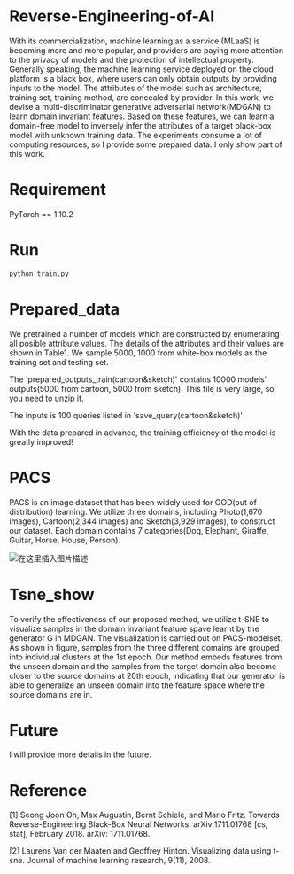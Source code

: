 # Reverse-Engineering-of-AI
With its commercialization, machine learning as a service (MLaaS) is becoming more and more popular, and providers are paying more attention to the privacy of models and the protection of intellectual property. Generally speaking, the machine learning service deployed on the cloud platform is a black box, where users can only obtain outputs by providing inputs to the model. The attributes of the model such as architecture, training set, training method, are concealed by provider. In this work, we devise a multi-discriminator generative adversarial network(MDGAN) to learn domain invariant features. Based on these features, we can learn a domain-free model to inversely infer the attributes of a target black-box model with unknown training data. The experiments consume a lot of computing resources, so I provide some prepared data. I only show part of this work.

# Requirement
PyTorch == 1.10.2

# Run
```python
python train.py
```

# Prepared_data
We pretrained a number of models which are constructed by enumerating all posible attribute values. The details of the attributes and their values are shown in Table1. We sample 5000, 1000 from white-box models as the training set and testing set. 

The 'prepared_outputs_train(cartoon&sketch)' contains 10000 models' outputs(5000 from cartoon, 5000 from sketch). This file is very large, so you need to unzip it.

The inputs is 100 queries listed in 'save_query(cartoon&sketch)'

With the data prepared in advance, the training efficiency of the model is greatly improved!

# PACS
PACS is an image dataset that has been widely used for OOD(out of distribution) learning. We utilize three domains, including Photo(1,670 images), Cartoon(2,344 images) and Sketch(3,929 images), to construct our dataset. Each domain contains 7 categories(Dog, Elephant, Giraffe, Guitar, Horse, House, Person).


![在这里插入图片描述](https://img-blog.csdnimg.cn/09d6adbbc16e4aaeadd44b30525cfe4c.jpeg#pic_center)

# Tsne_show
To verify the effectiveness of our proposed method, we utilize t-SNE to visualize samples in the domain invariant feature spave learnt by the generator G in MDGAN. The visualization is carried out on PACS-modelset. As shown in figure, samples from the three different domains are grouped into individual clusters at the 1st epoch. Our method embeds features from the unseen domain and the samples from the target domain also become closer to the source domains at 20th epoch, indicating that our generator is able to generalize an unseen domain into the feature space where the source domains are in.

# Future
I will provide more details in the future.

# Reference
[1] Seong Joon Oh, Max Augustin, Bernt Schiele, and Mario Fritz. Towards Reverse-Engineering Black-Box Neural Networks. arXiv:1711.01768 [cs, stat], February 2018. arXiv: 1711.01768.

[2] Laurens Van der Maaten and Geoffrey Hinton. Visualizing data using t-sne. Journal of machine learning research, 9(11), 2008.
